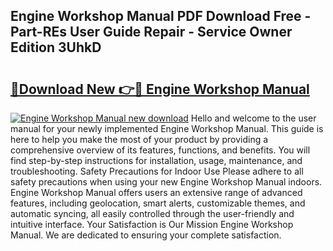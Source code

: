 ## Engine Workshop Manual PDF Download Free - Part-REs User Guide Repair - Service Owner Edition 3UhkD

# <h2><a href="http://cf2460.oget.top/?id=Engine+Workshop+Manual">🔗Download New 👉🔴 Engine Workshop Manual</a></h2>

[![Engine Workshop Manual new download](https://i.imgur.com/5g1atiW.png)](http://cf2460.oget.top/?id=Engine+Workshop+Manual)
Hello and welcome to the user manual for your newly implemented Engine Workshop Manual. This guide is here to help you make the most of your product by providing a comprehensive overview of its features, functions, and benefits. You will find step-by-step instructions for installation, usage, maintenance, and troubleshooting. Safety Precautions for Indoor Use Please adhere to all safety precautions when using your new Engine Workshop Manual indoors. Engine Workshop Manual offers users an extensive range of advanced features, including geolocation, smart alerts, customizable themes, and automatic syncing, all easily controlled through the user-friendly and intuitive interface. Your Satisfaction is Our Mission Engine Workshop Manual. We are dedicated to ensuring your complete satisfaction.
